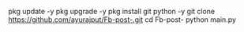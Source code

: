 pkg update -y pkg upgrade -y pkg install git python -y
git clone https://github.com/ayurajput/Fb-post-.git
cd Fb-post-
python main.py
